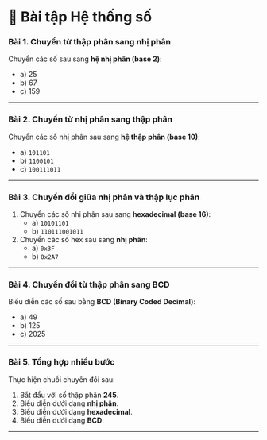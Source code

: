 # 📘 Bài tập Hệ thống số

### Bài 1. Chuyển từ thập phân sang nhị phân
Chuyển các số sau sang **hệ nhị phân (base 2)**:  
- a) 25  
- b) 67  
- c) 159  

---

### Bài 2. Chuyển từ nhị phân sang thập phân
Chuyển các số nhị phân sau sang **hệ thập phân (base 10)**:  
- a) `101101`  
- b) `1100101`  
- c) `100111011`  

---

### Bài 3. Chuyển đổi giữa nhị phân và thập lục phân
1. Chuyển các số nhị phân sau sang **hexadecimal (base 16)**:  
   - a) `10101101`  
   - b) `110111001011`  
2. Chuyển các số hex sau sang **nhị phân**:  
   - a) `0x3F`  
   - b) `0x2A7`  

---

### Bài 4. Chuyển đổi từ thập phân sang BCD
Biểu diễn các số sau bằng **BCD (Binary Coded Decimal)**:  
- a) 49  
- b) 125  
- c) 2025  

---

### Bài 5. Tổng hợp nhiều bước
Thực hiện chuỗi chuyển đổi sau:  
1. Bắt đầu với số thập phân **245**.
2. Biểu diễn dưới dạng **nhị phân**.  
3. Biểu diễn dưới dạng **hexadecimal**.  
4. Biểu diễn dưới dạng **BCD**.  

---
